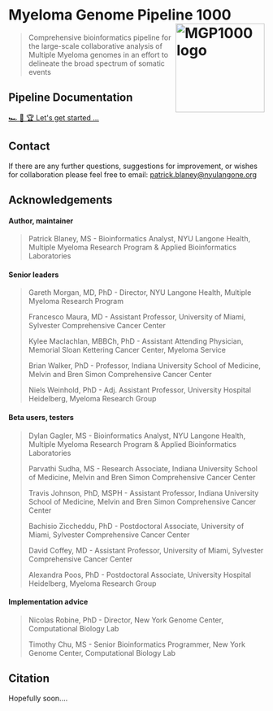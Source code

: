 
# Myeloma Genome Pipeline 1000 <img alt="MGP1000 logo" src="https://raw.githubusercontent.com/pblaney/mgp1000/4c6c86d956b30e6b64bdad50619c9f5b76cee2d9/docs/mgp1000Logo.svg" align="right" width="175" />
> Comprehensive bioinformatics pipeline for the large-scale collaborative analysis of Multiple Myeloma genomes in an effort to delineate the broad spectrum of somatic events

## Pipeline Documentation
[🏎️ 🏁 🏆 Let's get started ...](https://pblaney.github.io/mgp1000-docs/)

## Contact
If there are any further questions, suggestions for improvement, or wishes for collaboration please feel free to email: patrick.blaney@nyulangone.org

## Acknowledgements

#### Author, maintainer
> Patrick Blaney, MS - Bioinformatics Analyst, NYU Langone Health, Multiple Myeloma Research Program & Applied Bioinformatics Laboratories

#### Senior leaders
> Gareth Morgan, MD, PhD - Director, NYU Langone Health, Multiple Myeloma Research Program
>
> Francesco Maura, MD - Assistant Professor, University of Miami, Sylvester Comprehensive Cancer Center
>
> Kylee Maclachlan, MBBCh, PhD - Assistant Attending Physician, Memorial Sloan Kettering Cancer Center, Myeloma Service
>
> Brian Walker, PhD - Professor, Indiana University School of Medicine, Melvin and Bren Simon Comprehensive Cancer Center
>
> Niels Weinhold, PhD - Adj. Assistant Professor, University Hospital Heidelberg, Myeloma Research Group

#### Beta users, testers
> Dylan Gagler, MS - Bioinformatics Analyst, NYU Langone Health, Multiple Myeloma Research Program & Applied Bioinformatics Laboratories
>
> Parvathi Sudha, MS - Research Associate, Indiana University School of Medicine, Melvin and Bren Simon Comprehensive Cancer Center
>
> Travis Johnson, PhD, MSPH - Assistant Professor, Indiana University School of Medicine, Melvin and Bren Simon Comprehensive Cancer Center
>
> Bachisio Ziccheddu, PhD - Postdoctoral Associate, University of Miami, Sylvester Comprehensive Cancer Center
>
> David Coffey, MD - Assistant Professor, University of Miami, Sylvester Comprehensive Cancer Center
>
> Alexandra Poos, PhD - Postdoctoral Associate, University Hospital Heidelberg, Myeloma Research Group

#### Implementation advice
> Nicolas Robine, PhD - Director, New York Genome Center, Computational Biology Lab
>
> Timothy Chu, MS - Senior Bioinformatics Programmer, New York Genome Center, Computational Biology Lab

## Citation
Hopefully soon....
